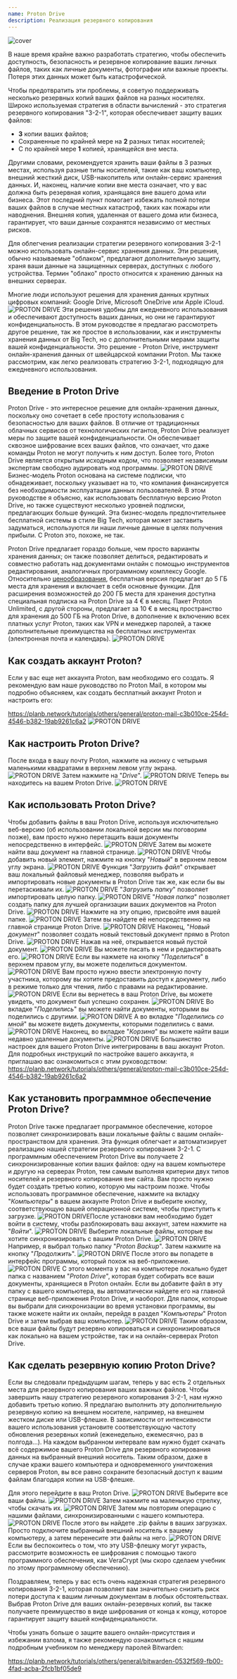 ```yaml
---
name: Proton Drive
description: Реализация резервного копирования
---
```

![cover](assets/cover.webp)

В наше время крайне важно разработать стратегию, чтобы обеспечить доступность, безопасность и резервное копирование ваших личных файлов, таких как личные документы, фотографии или важные проекты. Потеря этих данных может быть катастрофической.

Чтобы предотвратить эти проблемы, я советую поддерживать несколько резервных копий ваших файлов на разных носителях. Широко используемая стратегия в области вычислений - это стратегия резервного копирования "3-2-1", которая обеспечивает защиту ваших файлов:
- **3** копии ваших файлов;
- Сохраненные по крайней мере на **2** разных типах носителей;
- С по крайней мере **1** копией, хранящейся вне места.

Другими словами, рекомендуется хранить ваши файлы в 3 разных местах, используя разные типы носителей, такие как ваш компьютер, внешний жесткий диск, USB-накопитель или онлайн-сервис хранения данных. И, наконец, наличие копии вне места означает, что у вас должна быть резервная копия, хранящаяся вне вашего дома или бизнеса. Этот последний пункт помогает избежать полной потери ваших файлов в случае местных катастроф, таких как пожары или наводнения. Внешняя копия, удаленная от вашего дома или бизнеса, гарантирует, что ваши данные сохранятся независимо от местных рисков.

Для облегчения реализации стратегии резервного копирования 3-2-1 можно использовать онлайн-сервис хранения данных. Эти решения, обычно называемые "облаком", предлагают дополнительную защиту, храня ваши данные на защищенных серверах, доступных с любого устройства. Термин "облако" просто относится к хранению данных на внешних серверах.

Многие люди используют решения для хранения данных крупных цифровых компаний: Google Drive, Microsoft OneDrive или Apple iCloud.
![PROTON DRIVE](assets/notext/01.webp)
Эти решения удобны для ежедневного использования и обеспечивают доступность ваших данных, но они не гарантируют конфиденциальность. В этом руководстве я предлагаю рассмотреть другое решение, так же простое в использовании, как и инструменты хранения данных от Big Tech, но с дополнительными мерами защиты вашей конфиденциальности. Это решение - Proton Drive, инструмент онлайн-хранения данных от швейцарской компании Proton. Мы также рассмотрим, как легко реализовать стратегию 3-2-1, подходящую для ежедневного использования.

## Введение в Proton Drive
Proton Drive - это интересное решение для онлайн-хранения данных, поскольку оно сочетает в себе простоту использования с безопасностью для ваших файлов. В отличие от традиционных облачных сервисов от технологических гигантов, Proton Drive реализует меры по защите вашей конфиденциальности. Он обеспечивает сквозное шифрование всех ваших файлов, что означает, что даже команды Proton не могут получить к ним доступ. Более того, Proton Drive является открытым исходным кодом, что позволяет независимым экспертам свободно аудировать код программы.
![PROTON DRIVE](assets/notext/02.webp)
Бизнес-модель Proton основана на системе подписки, что обнадеживает, поскольку указывает на то, что компания финансируется без необходимости эксплуатации данных пользователей. В этом руководстве я объясню, как использовать бесплатную версию Proton Drive, но также существуют несколько уровней подписки, предлагающих больше функций. Эта бизнес-модель предпочтительнее бесплатной системы в стиле Big Tech, которая может заставить задуматься, используются ли наши личные данные в целях получения прибыли. С Proton это, похоже, не так.

Proton Drive предлагает гораздо больше, чем просто варианты хранения данных; он также позволяет делиться, редактировать и совместно работать над документами онлайн с помощью инструментов редактирования, аналогичных программному комплексу Google.
Относительно [ценообразования](https://proton.me/pricing), бесплатная версия предлагает до 5 ГБ места для хранения и включает в себя основные функции. Для расширения возможностей до 200 ГБ места для хранения доступна специальная подписка на Proton Drive за 4 € в месяц. Пакет Proton Unlimited, с другой стороны, предлагает за 10 € в месяц пространство для хранения до 500 ГБ на Proton Drive, в дополнение к включению всех платных услуг Proton, таких как VPN и менеджер паролей, а также дополнительные преимущества на бесплатных инструментах (электронная почта и календарь). ![PROTON DRIVE](assets/notext/03.webp)
## Как создать аккаунт Proton?

Если у вас еще нет аккаунта Proton, вам необходимо его создать. Я рекомендую вам наше руководство по Proton Mail, в котором мы подробно объясняем, как создать бесплатный аккаунт Proton и настроить его:

https://planb.network/tutorials/others/general/proton-mail-c3b010ce-254d-4546-b382-19ab9261c6a2
![PROTON DRIVE](assets/notext/04.webp)
## Как настроить Proton Drive?

После входа в вашу почту Proton, нажмите на иконку с четырьмя маленькими квадратами в верхнем левом углу экрана.
![PROTON DRIVE](assets/notext/05.webp)
Затем нажмите на "*Drive*".
![PROTON DRIVE](assets/notext/06.webp)
Теперь вы находитесь на вашем Proton Drive.
![PROTON DRIVE](assets/notext/07.webp)
## Как использовать Proton Drive?
Чтобы добавить файлы в ваш Proton Drive, используя исключительно веб-версию (об использовании локальной версии мы поговорим позже), вам просто нужно перетащить ваши документы непосредственно в интерфейс. ![PROTON DRIVE](assets/notext/08.webp) Затем вы можете найти ваш документ на главной странице. ![PROTON DRIVE](assets/notext/09.webp) Чтобы добавить новый элемент, нажмите на кнопку "*Новый*" в верхнем левом углу экрана. ![PROTON DRIVE](assets/notext/10.webp) Функция "*Загрузить файл*" открывает ваш локальный файловый менеджер, позволяя выбрать и импортировать новые документы в Proton Drive так же, как если бы вы перетаскивали их. ![PROTON DRIVE](assets/notext/11.webp) "*Загрузить папку*" позволяет импортировать целую папку. ![PROTON DRIVE](assets/notext/12.webp) "*Новая папка*" позволяет создать папку для лучшей организации ваших документов на Proton Drive. ![PROTON DRIVE](assets/notext/13.webp) Нажмите на эту опцию, присвойте имя вашей папке. ![PROTON DRIVE](assets/notext/14.webp) Затем вы найдете её непосредственно на главной странице Proton Drive. ![PROTON DRIVE](assets/notext/15.webp) Наконец, "*Новый документ*" позволяет создать новый текстовый документ прямо в Proton Drive. ![PROTON DRIVE](assets/notext/16.webp) Нажав на неё, открывается новый пустой документ. ![PROTON DRIVE](assets/notext/17.webp) Вы можете писать в нем и редактировать его. ![PROTON DRIVE](assets/notext/18.webp) Если вы нажмете на кнопку "*Поделиться*" в верхнем правом углу, вы можете поделиться документом. ![PROTON DRIVE](assets/notext/19.webp) Вам просто нужно ввести электронную почту участника, которому вы хотите предоставить доступ к документу, либо в режиме только для чтения, либо с правами на редактирование. ![PROTON DRIVE](assets/notext/20.webp) Если вы вернетесь в ваш Proton Drive, вы можете увидеть, что документ был успешно сохранен. ![PROTON DRIVE](assets/notext/21.webp) Во вкладке "*Поделились*" вы можете найти документы, которыми вы поделились с другими. ![PROTON DRIVE](assets/notext/22.webp) А во вкладке "*Поделились со мной*" вы можете видеть документы, которыми поделились с вами. ![PROTON DRIVE](assets/notext/23.webp) Наконец, во вкладке "*Корзина*" вы можете найти ваши недавно удаленные документы. ![PROTON DRIVE](assets/notext/24.webp) Большинство настроек для вашего Proton Drive интегрированы в ваш аккаунт Proton. Для подробных инструкций по настройке вашего аккаунта, я приглашаю вас ознакомиться с этим руководством:
https://planb.network/tutorials/others/general/proton-mail-c3b010ce-254d-4546-b382-19ab9261c6a2

## Как установить программное обеспечение Proton Drive?
Proton Drive также предлагает программное обеспечение, которое позволяет синхронизировать ваши локальные файлы с вашим онлайн-пространством для хранения. Эта функция облегчает и автоматизирует реализацию нашей стратегии резервного копирования 3-2-1. С программным обеспечением Proton Drive вы получаете 2 синхронизированные копии ваших файлов: одну на вашем компьютере и другую на серверах Proton, тем самым выполняя критерии двух типов носителей и резервного копирования вне сайта. Вам просто нужно будет создать третью копию, которую мы настроим позже.
Чтобы использовать программное обеспечение, нажмите на вкладку "*Компьютеры*" в вашем аккаунте Proton Drive и выберите кнопку, соответствующую вашей операционной системе, чтобы приступить к загрузке.
![PROTON DRIVE](assets/notext/25.webp)После установки вам необходимо будет войти в систему, чтобы разблокировать ваш аккаунт, затем нажмите на "*Войти*".
![PROTON DRIVE](assets/notext/26.webp)
Выберите локальные файлы, которые вы хотите синхронизировать с вашим Proton Drive.
![PROTON DRIVE](assets/notext/27.webp)
Например, я выбрал только папку "*Proton Backup*". Затем нажмите на кнопку "*Продолжить*".
![PROTON DRIVE](assets/notext/28.webp)
После этого вы попадете в интерфейс программы, который похож на веб-приложение.
![PROTON DRIVE](assets/notext/29.webp)
С этого момента у вас на компьютере локально будет папка с названием "*Proton Drive*", которая будет собирать все ваши документы, хранящиеся в Proton онлайн. Если вы добавите файл в эту папку с вашего компьютера, вы автоматически найдете его на главной странице веб-приложения Proton Drive, и наоборот. Для папок, которые вы выбрали для синхронизации во время установки программы, вы также можете найти их онлайн, перейдя в раздел "*Компьютеры*" Proton Drive и затем выбрав ваш компьютер.
![PROTON DRIVE](assets/notext/30.webp)
Таким образом, все ваши файлы будут резервно копироваться и синхронизироваться как локально на вашем устройстве, так и на онлайн-серверах Proton Drive.

## Как сделать резервную копию Proton Drive?

Если вы следовали предыдущим шагам, теперь у вас есть 2 отдельных места для резервного копирования ваших важных файлов. Чтобы завершить нашу стратегию резервного копирования 3-2-1, нам нужно добавить третью копию.
Я предлагаю выполнить эту дополнительную резервную копию на внешнем носителе, например, на внешнем жестком диске или USB-флешке. В зависимости от интенсивности вашего использования установите соответствующую частоту обновления резервных копий (еженедельно, ежемесячно, раз в полгода...). На каждом выбранном интервале вам нужно будет скачать всё содержимое вашего Proton Drive для резервного копирования данных на выбранный внешний носитель. Таким образом, даже в случае кражи вашего компьютера и одновременного уничтожения серверов Proton, вы все равно сохраните безопасный доступ к вашим файлам благодаря копии на USB-флешке.

Для этого перейдите в ваш Proton Drive.
![PROTON DRIVE](assets/notext/31.webp)
Выберите все ваши файлы.
![PROTON DRIVE](assets/notext/32.webp)
Затем нажмите на маленькую стрелку, чтобы скачать их.
![PROTON DRIVE](assets/notext/33.webp)
Затем мы повторим операцию с нашими файлами, синхронизированными с нашего компьютера.
![PROTON DRIVE](assets/notext/34.webp)
После этого вы найдете .zip файлы в ваших загрузках. Просто подключите выбранный внешний носитель к вашему компьютеру, а затем перенесите эти файлы на него.
![PROTON DRIVE](assets/notext/35.webp)
Если вы беспокоитесь о том, что эту USB-флешку могут украсть, рассмотрите возможность ее шифрования с помощью такого программного обеспечения, как VeraCrypt (мы скоро сделаем учебник по этому программному обеспечению).

Поздравляем, теперь у вас есть очень надежная стратегия резервного копирования 3-2-1, которая позволяет вам значительно снизить риск потери доступа к вашим личным документам в любых обстоятельствах. Выбрав Proton Drive для ваших онлайн-резервных копий, вы также получаете преимущество в виде шифрования от конца к концу, которое гарантирует защиту вашей конфиденциальности.

Чтобы узнать больше о защите вашего онлайн-присутствия и избежании взлома, я также рекомендую ознакомиться с нашим подробным учебником по менеджеру паролей Bitwarden:

https://planb.network/tutorials/others/general/bitwarden-0532f569-fb00-4fad-acba-2fcb1bf05de9